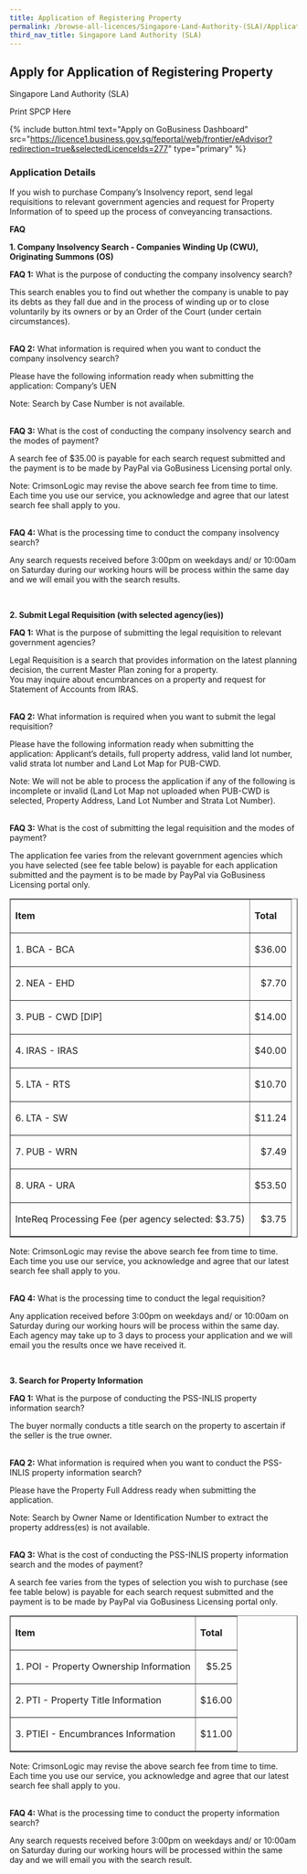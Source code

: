 ```yaml
---
title: Application of Registering Property
permalink: /browse-all-licences/Singapore-Land-Authority-(SLA)/Application-of-Registering-Property
third_nav_title: Singapore Land Authority (SLA)
---
```


## Apply for Application of Registering Property

Singapore Land Authority (SLA)

Print SPCP Here

{% include button.html text="Apply on GoBusiness Dashboard" src="https://licence1.business.gov.sg/feportal/web/frontier/eAdvisor?redirection=true&selectedLicenceIds=277" type="primary" %}

### Application Details
<p>If you wish to purchase Company&rsquo;s Insolvency report, send legal requisitions to relevant government agencies and request for Property Information of to speed up the process of conveyancing transactions.</p>
<p><strong>FAQ</strong></p>
<p><strong>1. Company Insolvency Search - Companies Winding Up (CWU), Originating Summons (OS)</strong></p>
<p><strong>FAQ 1:</strong>&nbsp;What is the purpose of conducting the company insolvency search?</p>
<p>This search enables you to find out whether the company is unable to pay its debts as they fall due and in the process of winding up or to close voluntarily by its owners or by an Order of the Court (under certain circumstances).<br />&nbsp;</p>
<p><strong>FAQ 2:</strong>&nbsp;What information is required when you want to conduct the company insolvency search?</p>
<p>Please have the following information ready when submitting the application: Company&rsquo;s UEN</p>
<p>Note: Search by Case Number is not available.<br />&nbsp;</p>
<p><strong>FAQ 3:</strong>&nbsp;What is the cost of conducting the company insolvency search and the modes of payment?</p>
<p>A search fee of $35.00 is payable for each search request submitted and the payment is to be made by PayPal via GoBusiness Licensing portal only.</p>
<p>Note: CrimsonLogic may revise the above search fee from time to time. Each time you use our service, you acknowledge and agree that our latest search fee shall apply to you.<br />&nbsp;</p>
<p><strong>FAQ 4:</strong>&nbsp;What is the processing time to conduct the company insolvency search?</p>
<p>Any search requests received before 3:00pm on weekdays and/ or 10:00am on Saturday during our working hours will be process within the same day and we will email you with the search results.</p>
<p>&nbsp;</p>
<p><strong>2. Submit Legal Requisition (with selected agency(ies))</strong></p>
<p><strong>FAQ 1:</strong>&nbsp;What is the purpose of submitting the legal requisition to relevant government agencies?</p>
<p>Legal Requisition is a search that provides information on the latest planning decision, the current Master Plan zoning for a property.<br />You may inquire about encumbrances on a property and request for Statement of Accounts from IRAS.<br />&nbsp;</p>
<p><strong>FAQ 2:</strong>&nbsp;What information is required when you want to submit the legal requisition?</p>
<p>Please have the following information ready when submitting the application: Applicant&rsquo;s details, full property address, valid land lot number, valid strata lot number and Land Lot Map for PUB-CWD.</p>
<p>Note: We will not be able to process the application if any of the following is incomplete or invalid (Land Lot Map not uploaded when PUB-CWD is selected, Property Address, Land Lot Number and Strata Lot Number).<br />&nbsp;</p>
<p><strong>FAQ 3:</strong>&nbsp;What is the cost of submitting the legal requisition and the modes of payment?</p>
<p>The application fee varies from the relevant government agencies which you have selected (see fee table below) is payable for each application submitted and the payment is to be made by PayPal via GoBusiness Licensing portal only.</p>
<table border="1" width="100%" cellspacing="0" cellpadding="0">
<tbody>
<tr>
<td>
<p><strong>Item</strong></p>
</td>
<td>
<p><strong>Total</strong></p>
</td>
</tr>
<tr>
<td>
<p>1. BCA - BCA</p>
</td>
<td>
<p align="right">$36.00</p>
</td>
</tr>
<tr>
<td>
<p>2. NEA - EHD</p>
</td>
<td>
<p align="right">$7.70</p>
</td>
</tr>
<tr>
<td>
<p>3. PUB - CWD [DIP]</p>
</td>
<td>
<p align="right">$14.00</p>
</td>
</tr>
<tr>
<td>
<p>4. IRAS - IRAS</p>
</td>
<td>
<p align="right">$40.00</p>
</td>
</tr>
<tr>
<td>
<p>5. LTA - RTS</p>
</td>
<td>
<p align="right">$10.70</p>
</td>
</tr>
<tr>
<td>
<p>6. LTA - SW</p>
</td>
<td>
<p align="right">$11.24</p>
</td>
</tr>
<tr>
<td>
<p>7. PUB - WRN</p>
</td>
<td>
<p align="right">$7.49</p>
</td>
</tr>
<tr>
<td>
<p>8. URA - URA</p>
</td>
<td>
<p align="right">$53.50</p>
</td>
</tr>
<tr>
<td>
<p>InteReq Processing Fee (per agency selected: $3.75)</p>
</td>
<td>
<p align="right">$3.75</p>
</td>
</tr>
</tbody>
</table>
<p>Note: CrimsonLogic may revise the above search fee from time to time. Each time you use our service, you acknowledge and agree that our latest search fee shall apply to you.<br />&nbsp;</p>
<p><strong>FAQ 4:</strong>&nbsp;What is the processing time to conduct the legal requisition?</p>
<p>Any application received before 3:00pm on weekdays and/ or 10:00am on Saturday during our working hours will be process within the same day. Each agency may take up to 3 days to process your application and we will email you the results once we have received it.</p>
<p>&nbsp;</p>
<p><strong>3. Search for Property Information</strong></p>
<p><strong>FAQ 1:</strong>&nbsp;What is the purpose of conducting the PSS-INLIS property information search?</p>
<p>The buyer normally conducts a title search on the property to ascertain if the seller is the true owner.<br />&nbsp;</p>
<p><strong>FAQ 2:</strong>&nbsp;What information is required when you want to conduct the PSS-INLIS property information search?</p>
<p>Please have the Property Full Address ready when submitting the application.</p>
<p>Note: Search by Owner Name or Identification Number to extract the property address(es) is not available.<br />&nbsp;</p>
<p><strong>FAQ 3:</strong>&nbsp;What is the cost of conducting the PSS-INLIS property information search and the modes of payment?</p>
<p>A search fee varies from the types of selection you wish to purchase (see fee table below) is payable for each search request submitted and the payment is to be made by PayPal via GoBusiness Licensing portal only.</p>
<table border="1" width="100%" cellspacing="0" cellpadding="0">
<tbody>
<tr>
<td>
<p><strong>Item</strong></p>
</td>
<td>
<p><strong>Total</strong></p>
</td>
</tr>
<tr>
<td>
<p>1. POI - Property Ownership Information</p>
</td>
<td>
<p align="right">$5.25</p>
</td>
</tr>
<tr>
<td>
<p>2. PTI - Property Title Information</p>
</td>
<td>
<p align="right">$16.00</p>
</td>
</tr>
<tr>
<td>
<p>3. PTIEI - Encumbrances Information</p>
</td>
<td>
<p align="right">$11.00</p>
</td>
</tr>
</tbody>
</table>
<p>Note: CrimsonLogic may revise the above search fee from time to time. Each time you use our service, you acknowledge and agree that our latest search fee shall apply to you.<br />&nbsp;</p>
<p><strong>FAQ 4:</strong>&nbsp;What is the processing time to conduct the property information search?</p>
<p>Any search requests received before 3:00pm on weekdays and/ or 10:00am on Saturday during our working hours will be processed within the same day and we will email you with the search result.</p>

